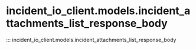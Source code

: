# incident_io_client.models.incident_attachments_list_response_body

::: incident_io_client.models.incident_attachments_list_response_body